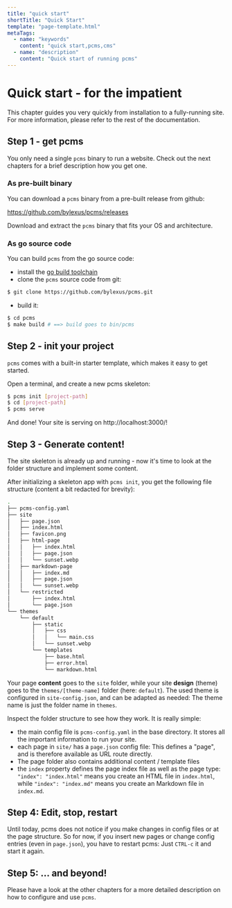 ```yaml
---
title: "quick start"
shortTitle: "Quick Start"
template: "page-template.html"
metaTags: 
  - name: "keywords"
    content: "quick start,pcms,cms"
  - name: "description"
    content: "Quick start of running pcms"
---
```

# Quick start - for the impatient

This chapter guides you very quickly from installation to a fully-running site. For more information, please refer to the rest of the documentation.

## Step 1 - get pcms

You only need a single `pcms` binary to run a website. Check out the next chapters for a brief description how you get one.

### As pre-built binary

You can download a `pcms` binary from a pre-built release from github:

https://github.com/bylexus/pcms/releases

Download and extract the `pcms` binary that fits your OS and architecture.

### As go source code

You can build `pcms` from the go source code:

* install the [go build toolchain](https://go.dev/dl/)
* clone the `pcms` source code from git:

```sh
$ git clone https://github.com/bylexus/pcms.git
```
* build it:

```sh
$ cd pcms
$ make build # ==> build goes to bin/pcms
```

## Step 2 - init your project

`pcms` comes with a built-in starter template, which makes it easy to get started.

Open a terminal, and create a new pcms skeleton:

```sh
$ pcms init [project-path]
$ cd [project-path]
$ pcms serve
```

And done! Your site is serving on http://localhost:3000/!


## Step 3 - Generate content!

The site skeleton is already up and running - now it's time to look at the folder structure
and implement some content.

After initializing a skeleton app with `pcms init`, you get the following file structure
(content a bit redacted for brevity):

```sh
.
├── pcms-config.yaml
├── site
│   ├── page.json
│   ├── index.html
│   ├── favicon.png
│   ├── html-page
│   │   ├── index.html
│   │   ├── page.json
│   │   └── sunset.webp
│   ├── markdown-page
│   │   ├── index.md
│   │   ├── page.json
│   │   └── sunset.webp
│   └── restricted
│       ├── index.html
│       └── page.json
└── themes
    └── default
        ├── static
        │   ├── css
        │   │   └── main.css
        │   └── sunset.webp
        └── templates
            ├── base.html
            ├── error.html
            └── markdown.html
```

Your page __content__ goes to the `site` folder, while your site __design__ (theme) goes to the `themes/[theme-name]` folder (here: `default`). The used theme is configured in `site-config.json`, and can be adapted as needed:
The theme name is just the folder name in `themes`.

Inspect the folder structure to see how they work. It is really simple:

* the main config file is `pcms-config.yaml` in the base directory. It stores all the important information to run your site.
* each page in `site/` has a `page.json` config file: This defines a "page", and is therefore available as URL route directly.
* The page folder also contains additional content / template files
* the `index` property defines the page index file as well as the page type:
  `"index": "index.html"` means you create an HTML file in `index.html`,
  while `"index": "index.md"` means you create an Markdown file in `index.md`.

## Step 4: Edit, stop, restart

Until today, pcms does not notice if you make changes in config files or at the page structure.
So for now, if you insert new pages or change config entries (even in `page.json`),
you have to restart pcms: Just `CTRL-c` it and start it again.

## Step 5: ... and beyond!

Please have a look at the other chapters for a more detailed description on how to configure
and use `pcms`.




